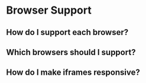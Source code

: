 # Browser Support

## How do I support each browser?

## Which browsers should I support?

## How do I make iframes responsive?
